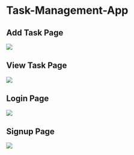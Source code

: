 # Task-Management-App

<h2>Add Task Page</h2>
<img src="https://github.com/ShubhamPatel12499/Task-Management-App/assets/98810944/9c645316-5d5f-4fc1-b7ff-4cc516069212"/>

<h2>View Task Page</h2>
<img src="https://github.com/ShubhamPatel12499/Task-Management-App/assets/98810944/78852a14-4147-4413-b863-7547d76a698f"/>

<h2>Login Page</h2>
<img src="https://github.com/ShubhamPatel12499/Task-Management-App/assets/98810944/0b836512-4090-409f-84df-66eb05d99f02"/>

<h2>Signup Page</h2>
<img src="https://github.com/ShubhamPatel12499/Task-Management-App/assets/98810944/154d665e-ca12-48f2-bedc-458390e23f28"/>

